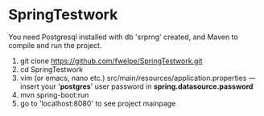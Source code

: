 # SpringTestwork
You need Postgresql installed with db 'srprng' created, and Maven to compile and run the project.
1. git clone https://github.com/fwelpe/SpringTestwork.git
2. cd SpringTestwork
3. vim (or emacs, nano etc.) src/main/resources/application.properties — insert your '<b>postgres</b>' user password in <b>spring.datasource.password</b>
4. mvn spring-boot:run
5. go to 'localhost:8080' to see project mainpage
